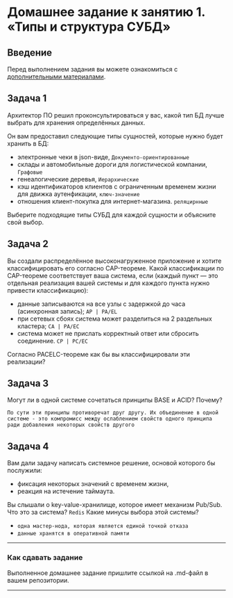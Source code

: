 # Домашнее задание к занятию 1. «Типы и структура СУБД»## ВведениеПеред выполнением задания вы можете ознакомиться с [дополнительными материалами](https://github.com/netology-code/virt-homeworks/tree/virt-11/additional).## Задача 1Архитектор ПО решил проконсультироваться у вас, какой тип БД лучше выбрать для хранения определённых данных.Он вам предоставил следующие типы сущностей, которые нужно будет хранить в БД:- электронные чеки в json-виде, ```Документо-ориентированные```- склады и автомобильные дороги для логистической компании, ```Графовые```- генеалогические деревья, ```Иерархические```- кэш идентификаторов клиентов с ограниченным временем жизни для движка аутенфикации, ```ключ-значение```- отношения клиент-покупка для интернет-магазина. ```реляцирнные```Выберите подходящие типы СУБД для каждой сущности и объясните свой выбор.## Задача 2Вы создали распределённое высоконагруженное приложение и хотите классифицировать его согласно CAP-теореме. Какой классификации по CAP-теореме соответствует ваша система, если (каждый пункт — это отдельная реализация вашей системы и для каждого пункта нужно привести классификацию):- данные записываются на все узлы с задержкой до часа (асинхронная запись); ```AP | PA/EL``` - при сетевых сбоях система может разделиться на 2 раздельных кластера; ```CA | PA/EC```- система может не прислать корректный ответ или сбросить соединение. ```CP | PC/EC```Согласно PACELC-теореме как бы вы классифицировали эти реализации?## Задача 3Могут ли в одной системе сочетаться принципы BASE и ACID? Почему?```По сути эти принципы противоречат друг другу. Их объединение в одной системе - это компромисс между ослаблением свойств одного принципа ради добавления некоторых свойств другого```## Задача 4Вам дали задачу написать системное решение, основой которого бы послужили:- фиксация некоторых значений с временем жизни,- реакция на истечение таймаута.Вы слышали о key-value-хранилище, которое имеет механизм Pub/Sub. Что это за система? ```Redis``` Какие минусы выбора этой системы? - ```одна мастер-нода, которая является единой точкой отказа```- ```данные хранятся в оперативной памяти```---### Как cдавать заданиеВыполненное домашнее задание пришлите ссылкой на .md-файл в вашем репозитории.---